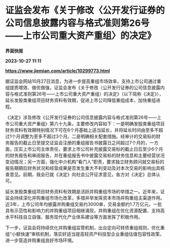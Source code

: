 # 证监会发布《关于修改〈公开发行证券的公司信息披露内容与格式准则第26号——上市公司重大资产重组〉的决定》
**界面快报**

**2023-10-27 11:11**

**https://www.jiemian.com/article/10299773.html**

据证监会网站10月27日消息，为进一步提高重组市场效率，支持上市公司通过重组提质增效、做优做强，证监会发布《关于修改〈公开发行证券的公司信息披露内容与格式准则第26号——上市公司重大资产重组〉的决定》（以下简称《决定》），延长发股类重组项目财务资料有效期，促进上市公司降低重组成本，加快重组进程。

《决定》涉及修改《公开发行证券的公司信息披露内容与格式准则第26号——上市公司重大资产重组》第六十九条，主要修改内容如下：一是明确发股类重组项目财务资料有效期特别情况下可在6个月基础上适当延长，并将延长时间由至多不超过1个月调整为至多不超过3个月。二是明确相关配套措施。经审计的交易标的财务报告的截止日至提交证监会注册的重组报告书披露日之间超过7个月的，一方面，压实上市公司主体责任，要求上市公司补充披露交易标的截止日后至少6个月的财务报告和审阅报告，并在重组报告书中披露交易标的财务信息和主要经营状况变动情况；另一方面，强化中介机构“看门人”职责，要求独立财务顾问就交易标的报告期期后财务状况和经营成果是否发生重大不利变动及对本次交易的影响出具核查意见。前期，我会已就《决定》向社会公开征求意见，各方对《决定》总体认可。

延长发股类重组项目财务资料有效期是活跃并购重组市场的举措之一。近年来，证监会持续深化并购重组市场化改革，多措并举发挥资本市场并购重组主渠道作用。近3年，上市公司年均披露并购重组交易约3000单，交易金额约1.7万亿元，一批具有示范性和影响力的并购重组项目相继涌现，并购重组在优化资源配置、支持高水平科技自立自强、服务现代化产业体系建设等方面发挥了积极作用。

下一步，证监会将持续优化并购重组监管机制，出台定向可转债重组规则，优化重组“小额快速”审核机制，落实好适当提高轻资产科技型企业重组估值包容性政策，进一步营造并购重组良好市场环境。